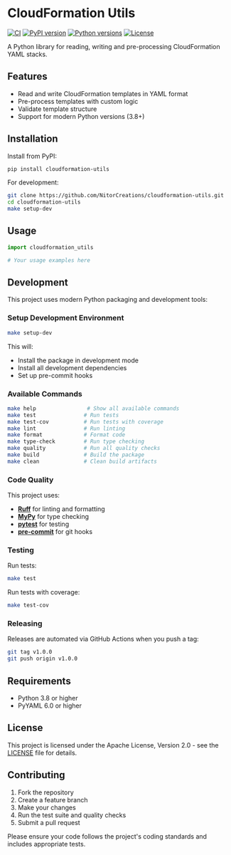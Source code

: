 # CloudFormation Utils

[![CI](https://github.com/NitorCreations/cloudformation-utils/actions/workflows/ci.yml/badge.svg)](https://github.com/NitorCreations/cloudformation-utils/actions/workflows/ci.yml)
[![PyPI version](https://badge.fury.io/py/cloudformation-utils.svg)](https://badge.fury.io/py/cloudformation-utils)
[![Python versions](https://img.shields.io/pypi/pyversions/cloudformation-utils.svg)](https://pypi.org/project/cloudformation-utils/)
[![License](https://img.shields.io/pypi/l/cloudformation-utils.svg)](https://github.com/NitorCreations/cloudformation-utils/blob/main/LICENSE)

A Python library for reading, writing and pre-processing CloudFormation YAML stacks.

## Features

- Read and write CloudFormation templates in YAML format
- Pre-process templates with custom logic
- Validate template structure
- Support for modern Python versions (3.8+)

## Installation

Install from PyPI:

```bash
pip install cloudformation-utils
```

For development:

```bash
git clone https://github.com/NitorCreations/cloudformation-utils.git
cd cloudformation-utils
make setup-dev
```

## Usage

```python
import cloudformation_utils

# Your usage examples here
```

## Development

This project uses modern Python packaging and development tools:

### Setup Development Environment

```bash
make setup-dev
```

This will:
- Install the package in development mode
- Install all development dependencies
- Set up pre-commit hooks

### Available Commands

```bash
make help                # Show all available commands
make test               # Run tests
make test-cov           # Run tests with coverage
make lint               # Run linting
make format             # Format code
make type-check         # Run type checking
make quality            # Run all quality checks
make build              # Build the package
make clean              # Clean build artifacts
```

### Code Quality

This project uses:
- **[Ruff](https://github.com/astral-sh/ruff)** for linting and formatting
- **[MyPy](https://mypy.readthedocs.io/)** for type checking
- **[pytest](https://pytest.org/)** for testing
- **[pre-commit](https://pre-commit.com/)** for git hooks

### Testing

Run tests:
```bash
make test
```

Run tests with coverage:
```bash
make test-cov
```

### Releasing

Releases are automated via GitHub Actions when you push a tag:

```bash
git tag v1.0.0
git push origin v1.0.0
```

## Requirements

- Python 3.8 or higher
- PyYAML 6.0 or higher

## License

This project is licensed under the Apache License, Version 2.0 - see the [LICENSE](LICENSE) file for details.

## Contributing

1. Fork the repository
2. Create a feature branch
3. Make your changes
4. Run the test suite and quality checks
5. Submit a pull request

Please ensure your code follows the project's coding standards and includes appropriate tests.